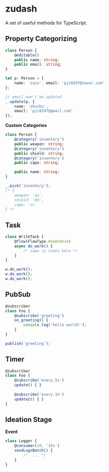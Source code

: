 zudash
====

A set of useful methods for TypeScript. <br>

Property Categorizing
----

```ts
class Person {
    @editable()
    public name: string;
    public email: string;
}
```
```ts
let p: Person = {
    name: 'zuzu', email: 'pjc0247@naver.com'
};

// email won't be updated
_.update(p, {
    name: 'zhuzhu',
    email: 'pjc0247@gmail.com'
});
```

__Custom Categories__
```ts
class Person {
    @category('inventory')
    public weapon: string;
    @category('inventory')
    public shield: string;
    @category('inventory')
    public cape: string;

    public name: string;
}
```
```ts
_.pick('inventory');
/* {
    weapon: 'aa',
    shield: 'bb',
    cape: 'cc'
} */
```

Task
----

```ts
class WriteTask {
    @flow(FlowType.OneAtOnce)
    async do_work() {
        /* some io tasks here */
    }
}
```
```ts
w.do_work();
w.do_work();
w.do_work();
```

PubSub
----

```ts
@subscriber
class Foo {
    @subscribe('greeting')
    on_greeting() {
        console.log('hello world!');
    }
}
```
```ts
publish('greeting');
```

Timer
----

```ts
@subscriber
class Foo {
    @subscribe('every.5s')
    update() { }
    
    @subscribe('every.1h')
    update2() { }
}
```

Ideation Stage
----

__Event__

```ts
class Logger {
    @consumer(10, '15s')
    sendLogsBatch() {
        /* .... */
    }
}
```
```ts

```
